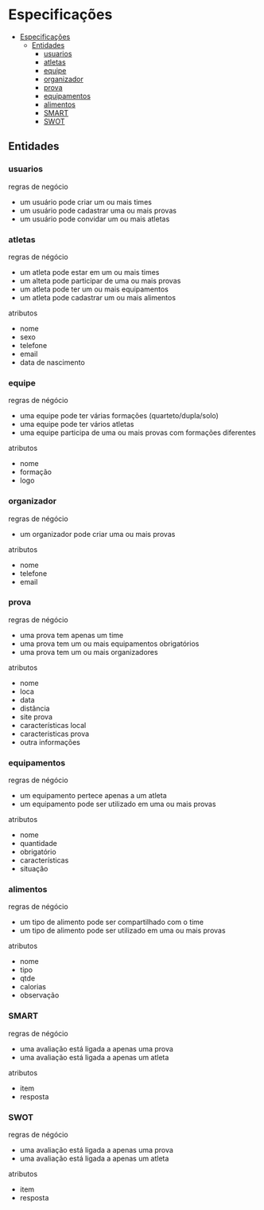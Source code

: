 # Especificações

- [Especificações](#especificações)
  - [Entidades](#entidades)
    - [usuarios](#usuarios)
    - [atletas](#atletas)
    - [equipe](#equipe)
    - [organizador](#organizador)
    - [prova](#prova)
    - [equipamentos](#equipamentos)
    - [alimentos](#alimentos)
    - [SMART](#smart)
    - [SWOT](#swot)

## Entidades

### usuarios

regras de negócio

- um usuário pode criar um ou mais times
- um usuário pode cadastrar uma ou mais provas
- um usuário pode convidar um ou mais atletas

### atletas

regras de négócio

- um atleta pode estar em um ou mais times
- um alteta pode participar de uma ou mais provas
- um atleta pode ter um ou mais equipamentos
- um atleta pode cadastrar um ou mais alimentos

atributos

- nome
- sexo
- telefone
- email
- data de nascimento

### equipe

regras de négócio

- uma equipe pode ter várias formações (quarteto/dupla/solo)
- uma equipe pode ter vários atletas
- uma equipe participa de uma ou mais provas com formações diferentes

atributos

- nome
- formação
- logo

### organizador

regras de négócio

- um organizador pode criar uma ou mais provas

atributos

- nome
- telefone
- email

### prova

regras de négócio

- uma prova tem apenas um time
- uma prova tem um ou mais equipamentos obrigatórios
- uma prova tem um ou mais organizadores

atributos

- nome
- loca
- data
- distância
- site prova
- características local
- caracteristicas prova
- outra informações

### equipamentos

regras de négócio

- um equipamento pertece apenas a um atleta
- um equipamento pode ser utilizado em uma ou mais provas

atributos

- nome
- quantidade
- obrigatório
- características
- situação

### alimentos

regras de négócio

- um tipo de alimento pode ser compartilhado com o time
- um tipo de alimento pode ser utilizado em uma ou mais provas

atributos

- nome
- tipo
- qtde
- calorias
- observação

### SMART

regras de négócio

- uma avaliação está ligada a apenas uma prova
- uma avaliação está ligada a apenas um atleta

atributos

- item
- resposta

### SWOT

regras de négócio

- uma avaliação está ligada a apenas uma prova
- uma avaliação está ligada a apenas um atleta

atributos

- item
- resposta
